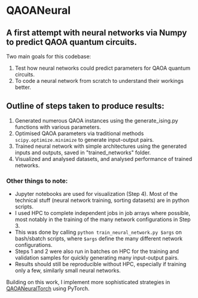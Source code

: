 # QAOANeural  
## A first attempt with neural networks via Numpy to predict QAOA quantum circuits.  
Two main goals for this codebase:  
1) Test how neural networks could predict parameters for QAOA quantum circuits.  
2) To code a neural network from scratch to understand their workings better.  
  
## Outline of steps taken to produce results:  
1. Generated numerous QAOA instances using the generate_ising.py functions with various parameters.  
2. Optimised QAOA parameters via traditional methods `scipy.optimize.minimize` to generate input-output pairs.  
3. Trained neural network with simple architectures using the generated inputs and outputs, saved in "trained_networks" folder.  
4. Visualized and analysed datasets, and analysed performance of trained networks.  
  
### Other things to note:  
- Jupyter notebooks are used for visualization (Step 4). Most of the technical stuff (neural network training, sorting datasets) are in python scripts.  
- I used HPC to complete independent jobs in job arrays where possible, most notably in the training of the many network configurations in Step 3.
- This was done by calling `python train_neural_network.py $args` on bash/sbatch scripts, where `$args` define the many different network configurations.  
- Steps 1 and 2 were also run in batches on HPC for the training and validation samples for quickly generating many input-output pairs.  
- Results should still be reproducible without HPC, especially if training only a few, similarly small neural networks.

Building on this work, I implement more sophisticated strategies in [QAOANeuralTorch](https://github.com/jedwvv/QAOANeuralTorch) using PyTorch.
